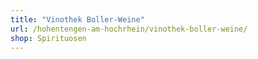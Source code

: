 ```yaml
---
title: "Vinothek Boller-Weine"
url: /hohentengen-am-hochrhein/vinothek-boller-weine/
shop: Spirituosen
---
```

